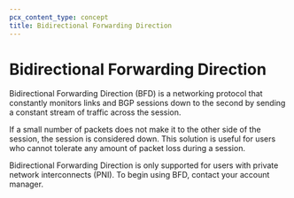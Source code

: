 ```yaml
---
pcx_content_type: concept
title: Bidirectional Forwarding Direction
---
```


# Bidirectional Forwarding Direction

Bidirectional Forwarding Direction (BFD) is a networking protocol that constantly monitors links and BGP sessions down to the second by sending a constant stream of traffic across the session.

If a small number of packets does not make it to the other side of the session, the session is considered down. This solution is useful for users who cannot tolerate any amount of packet loss during a session.

Bidirectional Forwarding Direction is only supported for users with private network interconnects (PNI). To begin using BFD, contact your account manager.
